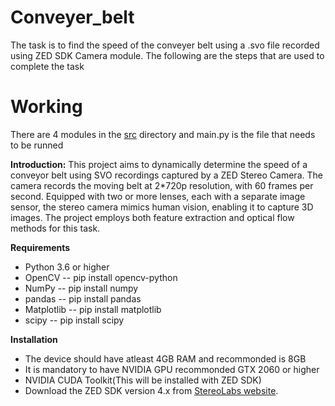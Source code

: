 # Conveyer_belt

The task is to find the speed of the conveyer belt using a .svo file recorded using ZED SDK Camera module. The following are the steps that are used to complete the task

# Working
There are 4 modules in the [src](./src) directory and main.py is the file that needs to be runned

**Introduction:** 
This project aims to dynamically determine the speed of a conveyor belt using SVO recordings captured by a ZED Stereo Camera. The camera records the moving belt at 2*720p resolution, with 60 frames per second. Equipped with two or more lenses, each with a separate image sensor, the stereo camera mimics human vision, enabling it to capture 3D images. The project employs both feature extraction and optical flow methods for this task.

**Requirements**
* Python 3.6 or higher
* OpenCV -- pip install opencv-python
* NumPy -- pip install numpy
* pandas -- pip install pandas
* Matplotlib -- pip install matplotlib
* scipy -- pip install scipy

**Installation**
* The device should have atleast 4GB RAM and recommonded is 8GB
* It is mandatory to have NVIDIA GPU recommonded GTX 2060 or higher
* NVIDIA CUDA Toolkit(This will be installed with ZED SDK)
* Download the ZED SDK version 4.x from [StereoLabs website](https://www.stereolabs.com/developers).
